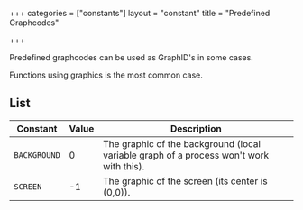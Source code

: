 +++
categories = ["constants"]
layout = "constant"
title = "Predefined Graphcodes"

+++

Predefined graphcodes can be used as GraphID's in some cases.

Functions using graphics is the most common case.

## List

| Constant | Value | Description |
|---|---|---|
| `BACKGROUND` | 0 | The graphic of the background (local variable graph of a process won't work with this). |
| `SCREEN` | -1 | The graphic of the screen (its center is (0,0)). |
